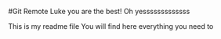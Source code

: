 #Git Remote
Luke you are the best!
Oh yesssssssssssss

This is my readme file
You will find here everything you need to
